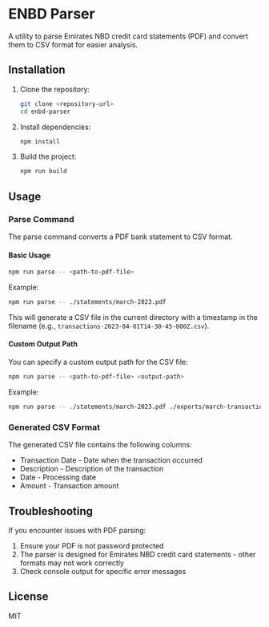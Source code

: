 # ENBD Parser

A utility to parse Emirates NBD credit card statements (PDF) and convert them to CSV format for easier analysis.

## Installation

1. Clone the repository:
   ```bash
   git clone <repository-url>
   cd enbd-parser
   ```

2. Install dependencies:
   ```bash
   npm install
   ```

3. Build the project:
   ```bash
   npm run build
   ```

## Usage

### Parse Command

The parse command converts a PDF bank statement to CSV format.

#### Basic Usage

```bash
npm run parse -- <path-to-pdf-file>
```

Example:
```bash
npm run parse -- ./statements/march-2023.pdf
```

This will generate a CSV file in the current directory with a timestamp in the filename (e.g., `transactions-2023-04-01T14-30-45-000Z.csv`).

#### Custom Output Path

You can specify a custom output path for the CSV file:

```bash
npm run parse -- <path-to-pdf-file> <output-path>
```

Example:
```bash
npm run parse -- ./statements/march-2023.pdf ./exports/march-transactions.csv
```

### Generated CSV Format

The generated CSV file contains the following columns:
- Transaction Date - Date when the transaction occurred
- Description - Description of the transaction
- Date - Processing date
- Amount - Transaction amount

## Troubleshooting

If you encounter issues with PDF parsing:

1. Ensure your PDF is not password protected
2. The parser is designed for Emirates NBD credit card statements - other formats may not work correctly
3. Check console output for specific error messages

## License

MIT
